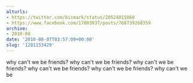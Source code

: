 ```yaml
---
alturls:
- https://twitter.com/bismark/status/20524015868
- https://www.facebook.com/17803937/posts/768739268359
archive:
- 2010-08
date: '2010-08-07T03:57:09+00:00'
slug: '1281153429'
---
```


why can't we be friends? why can't we be friends? why can't we be friends? why can't we be friends? why can't we be friends? why can't we be

